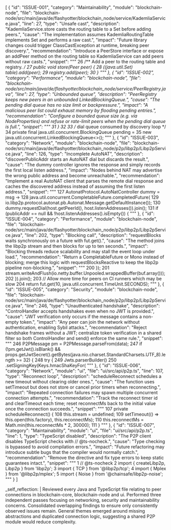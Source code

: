 [
  {
    "id": "ISSUE-001",
    "category": "Maintainability",
    "module": "blockchain-node",
    "file": "blockchain-node/src/main/java/de/flashyotter/blockchain_node/service/KademliaService.java",
    "line": 27,
    "type": "Unsafe cast",
    "description": "KademliaService.store casts the routing table to a Set before adding peers.",
    "cause": "The implementation assumes KademliaRoutingTable implements Set and performs a raw cast.",
    "impact": "Future library changes could trigger ClassCastException at runtime, breaking peer discovery.",
    "recommendation": "Introduce a PeerStore interface or expose an addPeer method on the routing table so KademliaService can add peers without raw casts.",
    "snippet": """
26      /** Add a peer to the routing table and registry. */
27      public void store(Peer peer) {
28          ((java.util.Set<Peer>) table).add(peer);
29          registry.add(peer);
30      }
"""
  },
  {
    "id": "ISSUE-002",
    "category": "Performance",
    "module": "blockchain-node",
    "file": "blockchain-node/src/main/java/de/flashyotter/blockchain_node/service/PeerRegistry.java",
    "line": 27,
    "type": "Unbounded queue",
    "description": "PeerRegistry keeps new peers in an unbounded LinkedBlockingQueue.",
    "cause": "The pending dial queue has no size limit or backpressure.",
    "impact": "A malicious peer list could exhaust memory by flooding pending entries.",
    "recommendation": "Configure a bounded queue size (e.g. via NodeProperties) and refuse or rate-limit peers when the pending dial queue is full.",
    "snippet": """
31      }
32
33      /* dial queue consumed by discovery loop */
34      private final java.util.concurrent.BlockingQueue<Peer> pending =
35              new java.util.concurrent.LinkedBlockingQueue<>();
"""
  },
  {
    "id": "ISSUE-003",
    "category": "Network",
    "module": "blockchain-node",
    "file": "blockchain-node/src/main/java/de/flashyotter/blockchain_node/p2p/libp2p/Libp2pService.java",
    "line": 126,
    "type": "Incomplete AutoNAT",
    "description": "discoverPublicAddr starts an AutoNAT dial but discards the result.",
    "cause": "The dummy controller ignores the response and simply records the first local listen address.",
    "impact": "Nodes behind NAT may advertise the wrong public address and become unreachable.",
    "recommendation": "Implement a real AutoNAT client that parses the remote dial response and caches the discovered address instead of assuming the first listen address.",
    "snippet": """
127          AutonatProtocol.AutoNatController dummy = msg ->
128                  java.util.concurrent.CompletableFuture.completedFuture(
129                          io.libp2p.protocol.autonat.pb.Autonat.Message.getDefaultInstance());
130          dummy.requestDial(host.getPeerId(), host.listenAddresses()).join();
131          if (publicAddr == null && !host.listenAddresses().isEmpty()) {
"""
  },
  {
    "id": "ISSUE-004",
    "category": "Performance",
    "module": "blockchain-node",
    "file": "blockchain-node/src/main/java/de/flashyotter/blockchain_node/p2p/libp2p/Libp2pService.java",
    "line": 202,
    "type": "Blocking call",
    "description": "requestBlocks waits synchronously on a future with fut.get().",
    "cause": "The method joins the libp2p stream and then blocks for up to ten seconds.",
    "impact": "Blocking threads reduce scalability and may stall the event loop under load.",
    "recommendation": "Return a CompletableFuture or Mono instead of blocking; merge this logic with requestBlocksReactive to keep the libp2p pipeline non-blocking.",
    "snippet": """
200                      });
201                      stream.writeAndFlush(io.netty.buffer.Unpooled.wrappedBuffer(buf.array()));
202                  }).join();
203              // Allow more time for peers on CI runners which may be slow
204              return fut.get(10, java.util.concurrent.TimeUnit.SECONDS);
"""
  },
  {
    "id": "ISSUE-005",
    "category": "Security",
    "module": "blockchain-node",
    "file": "blockchain-node/src/main/java/de/flashyotter/blockchain_node/p2p/libp2p/Libp2pService.java",
    "line": 246,
    "type": "Unauthenticated handshake",
    "description": "ControlHandler accepts handshakes even when no JWT is provided.",
    "cause": "JWT verification only occurs if the message contains a non-empty token.",
    "impact": "Any peer can join the network without authentication, enabling Sybil attacks.",
    "recommendation": "Reject handshake frames without a JWT; centralize token verification in a shared filter so both ControlHandler and send() enforce the same rule.",
    "snippet": """
246                  P2PMessage pm = P2PMessage.parseFrom(data);
247                  if (!pm.getJwt().isBlank() && props.getJwtSecret().getBytes(java.nio.charset.StandardCharsets.UTF_8).length >= 32) {
248                      try {
249                          Jwts.parserBuilder()
250                                  .setSigningKey(Keys.hmacShaKeyFor(
"""
  },
  {
    "id": "ISSUE-006",
    "category": "Network",
    "module": "ui",
    "file": "ui/src/api/p2p.ts",
    "line": 107,
    "type": "Reconnect loop",
    "description": "scheduleReconnect schedules a new timeout without clearing older ones.",
    "cause": "The function uses setTimeout but does not store or cancel prior timers when reconnecting.",
    "impact": "Repeated connection failures may spawn multiple concurrent connection attempts.",
    "recommendation": "Track the reconnect timer id and clearTimeout each time; reset reconnectMs back to the initial value once the connection succeeds.",
    "snippet": """
107    private scheduleReconnect() {
108      this.stream = undefined;
109      setTimeout(() => this.open(this.factory), this.reconnectMs);
110      this.reconnectMs = Math.min(this.reconnectMs * 2, 30000);
111    }
"""
  },
  {
    "id": "ISSUE-007",
    "category": "Maintainability",
    "module": "ui",
    "file": "ui/src/api/p2p.ts",
    "line": 1,
    "type": "TypeScript disabled",
    "description": "The P2P client disables TypeScript checks with // @ts-nocheck.",
    "cause": "Type checking is bypassed to avoid compilation errors.",
    "impact": "Future refactoring may introduce subtle bugs that the compiler would normally catch.",
    "recommendation": "Remove the directive and fix type errors to keep static guarantees intact.",
    "snippet": """
1  // @ts-nocheck
2  import { createLibp2p, Libp2p } from 'libp2p';
3  import { TCP } from '@libp2p/tcp';
4  import { Mplex } from '@libp2p/mplex';
5  import { Noise } from '@chainsafe/libp2p-noise';
"""
  }
]

_self_reflection: |
  Reviewed every Java and TypeScript file relating to peer connections in blockchain-core, blockchain-node and ui.
  Performed three independent passes focusing on networking, security and maintainability concerns.
  Consolidated overlapping findings to ensure only consistently observed issues remain.
  General themes emerged around missing abstractions and duplicated connection logic, suggesting a shared P2P module would reduce complexity.
